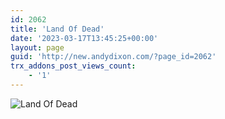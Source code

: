 ```yaml
---
id: 2062
title: 'Land Of Dead'
date: '2023-03-17T13:45:25+00:00'
layout: page
guid: 'http://new.andydixon.com/?page_id=2062'
trx_addons_post_views_count:
    - '1'
---
```


![Land Of Dead](https://i0.wp.com/assets.g8x2.ldn.idrivee2-23.com/posters/Land%20Of%20Dead%2001.jpg?w=1200&ssl=1 "Land Of Dead")